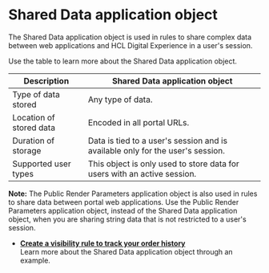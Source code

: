 # Shared Data application object

The Shared Data application object is used in rules to share complex data between web applications and HCL Digital Experience in a user's session.

Use the table to learn more about the Shared Data application object.

|Description|Shared Data application object|
|-----------|------------------------------|
|Type of data stored|Any type of data.|
|Location of stored data|Encoded in all portal URLs.|
|Duration of storage|Data is tied to a user's session and is available only for the user's session.|
|Supported user types|This object is only used to store data for users with an active session.|

**Note:** The Public Render Parameters application object is also used in rules to share data between portal web applications. Use the Public Render Parameters application object, instead of the Shared Data application object, when you are sharing string data that is not restricted to a user's session.

-   **[Create a visibility rule to track your order history](../contarget/targeting_shared_example.md)**  
Learn more about the Shared Data application object through an example.

